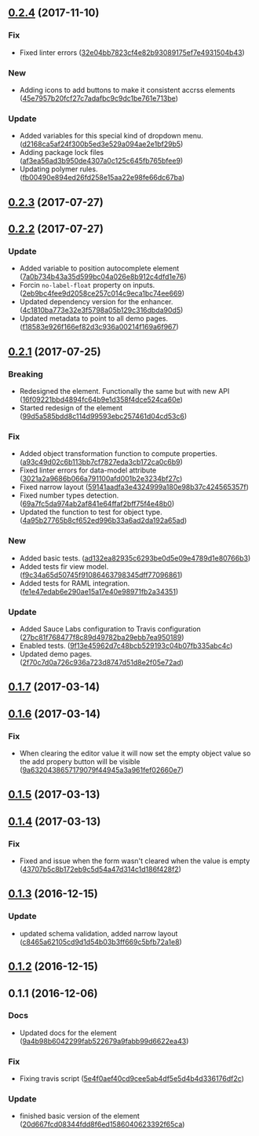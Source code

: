 <a name="0.2.4"></a>
## [0.2.4](https://github.com/advanced-rest-client/body-json-editor/compare/0.2.2...0.2.4) (2017-11-10)


### Fix

* Fixed linter errors ([32e04bb7823cf4e82b93089175ef7e4931504b43](https://github.com/advanced-rest-client/body-json-editor/commit/32e04bb7823cf4e82b93089175ef7e4931504b43))

### New

* Adding icons to add buttons to make it consistent accrss elements ([45e7957b20fcf27c7adafbc9c9dc1be761e713be](https://github.com/advanced-rest-client/body-json-editor/commit/45e7957b20fcf27c7adafbc9c9dc1be761e713be))

### Update

* Added variables for this special kind of dropdown menu. ([d2168ca5af24f300b5ed3e529a094ae2e1bf29b5](https://github.com/advanced-rest-client/body-json-editor/commit/d2168ca5af24f300b5ed3e529a094ae2e1bf29b5))
* Adding package lock files ([af3ea56ad3b950de4307a0c125c645fb765bfee9](https://github.com/advanced-rest-client/body-json-editor/commit/af3ea56ad3b950de4307a0c125c645fb765bfee9))
* Updating polymer rules. ([fb00490e894ed26fd258e15aa22e98fe66dc67ba](https://github.com/advanced-rest-client/body-json-editor/commit/fb00490e894ed26fd258e15aa22e98fe66dc67ba))



<a name="0.2.3"></a>
## [0.2.3](https://github.com/advanced-rest-client/body-json-editor/compare/0.2.2...0.2.3) (2017-07-27)




<a name="0.2.2"></a>
## [0.2.2](https://github.com/advanced-rest-client/body-json-editor/compare/0.2.1...0.2.2) (2017-07-27)


### Update

* Added variable to position autocomplete element ([7a0b734b43a35d599bc04a026e8b912c4dfd1e76](https://github.com/advanced-rest-client/body-json-editor/commit/7a0b734b43a35d599bc04a026e8b912c4dfd1e76))
* Forcin `no-label-float` property on inputs. ([2eb9bc4fee9d2058ce257c014c9eca1bc74ee669](https://github.com/advanced-rest-client/body-json-editor/commit/2eb9bc4fee9d2058ce257c014c9eca1bc74ee669))
* Updated dependency version for the enhancer. ([4c1810ba773e32e3f5798a05b129c316dbda90d5](https://github.com/advanced-rest-client/body-json-editor/commit/4c1810ba773e32e3f5798a05b129c316dbda90d5))
* Updated metadata to point to all demo pages. ([f18583e926f166ef82d3c936a00214f169a6f967](https://github.com/advanced-rest-client/body-json-editor/commit/f18583e926f166ef82d3c936a00214f169a6f967))



<a name="0.2.1"></a>
## [0.2.1](https://github.com/advanced-rest-client/body-json-editor/compare/0.1.7...0.2.1) (2017-07-25)


### Breaking

* Redesigned the element. Functionally the same but with new API ([16f09221bbd4894fc64b9e1d358f4dce524ca60e](https://github.com/advanced-rest-client/body-json-editor/commit/16f09221bbd4894fc64b9e1d358f4dce524ca60e))
* Started redesign of the element ([99d5a585bdd8c114d99593ebc257461d04cd53c6](https://github.com/advanced-rest-client/body-json-editor/commit/99d5a585bdd8c114d99593ebc257461d04cd53c6))

### Fix

* Added object transformation function to compute properties. ([a93c49d02c6b113bb7cf7827eda3cb172ca0c6b9](https://github.com/advanced-rest-client/body-json-editor/commit/a93c49d02c6b113bb7cf7827eda3cb172ca0c6b9))
* Fixed linter errors for data-model attribute ([3021a2a9686b066a791100afd001b2e3234bf27c](https://github.com/advanced-rest-client/body-json-editor/commit/3021a2a9686b066a791100afd001b2e3234bf27c))
* Fixed narrow layout ([59141aadfa3e4324999a180e98b37c424565357f](https://github.com/advanced-rest-client/body-json-editor/commit/59141aadfa3e4324999a180e98b37c424565357f))
* Fixed number types detection. ([69a7fc5da974ab2af841e64ffaf2bff75f4e48b0](https://github.com/advanced-rest-client/body-json-editor/commit/69a7fc5da974ab2af841e64ffaf2bff75f4e48b0))
* Updated the function to test for object type. ([4a95b27765b8cf652ed996b33a6ad2da192a65ad](https://github.com/advanced-rest-client/body-json-editor/commit/4a95b27765b8cf652ed996b33a6ad2da192a65ad))

### New

* Added basic tests. ([ad132ea82935c6293be0d5e09e4789d1e80766b3](https://github.com/advanced-rest-client/body-json-editor/commit/ad132ea82935c6293be0d5e09e4789d1e80766b3))
* Added tests fir view model. ([f9c34a65d50745f91086463798345dff77096861](https://github.com/advanced-rest-client/body-json-editor/commit/f9c34a65d50745f91086463798345dff77096861))
* Added tests for RAML integration. ([fe1e47edab6e290ae15a17e40e98971fb2a34351](https://github.com/advanced-rest-client/body-json-editor/commit/fe1e47edab6e290ae15a17e40e98971fb2a34351))

### Update

* Added Sauce Labs configuration to  Travis configuration ([27bc81f768477f8c89d49782ba29ebb7ea950189](https://github.com/advanced-rest-client/body-json-editor/commit/27bc81f768477f8c89d49782ba29ebb7ea950189))
* Enabled tests. ([9f13e45962d7c48bcb529193c04b07fb335abc4c](https://github.com/advanced-rest-client/body-json-editor/commit/9f13e45962d7c48bcb529193c04b07fb335abc4c))
* Updated demo pages. ([2f70c7d0a726c936a723d8747d51d8e2f05e72ad](https://github.com/advanced-rest-client/body-json-editor/commit/2f70c7d0a726c936a723d8747d51d8e2f05e72ad))



<a name="0.1.7"></a>
## [0.1.7](https://github.com/advanced-rest-client/body-json-editor/compare/0.1.6...v0.1.7) (2017-03-14)




<a name="0.1.6"></a>
## [0.1.6](https://github.com/advanced-rest-client/body-json-editor/compare/0.1.4...v0.1.6) (2017-03-14)


### Fix

* When clearing the editor value it will now set the empty object value so the add propery button will be visible ([9a6320438657179079f44945a3a961fef02660e7](https://github.com/advanced-rest-client/body-json-editor/commit/9a6320438657179079f44945a3a961fef02660e7))



<a name="0.1.5"></a>
## [0.1.5](https://github.com/advanced-rest-client/body-json-editor/compare/0.1.4...v0.1.5) (2017-03-13)




<a name="0.1.4"></a>
## [0.1.4](https://github.com/advanced-rest-client/body-json-editor/compare/0.1.3...v0.1.4) (2017-03-13)


### Fix

* Fixed and issue when the form wasn't cleared when the value is empty ([43707b5c8b172eb9c5d54a47d314c1d186f428f2](https://github.com/advanced-rest-client/body-json-editor/commit/43707b5c8b172eb9c5d54a47d314c1d186f428f2))



<a name="0.1.3"></a>
## [0.1.3](https://github.com/advanced-rest-client/body-json-editor/compare/0.1.2...v0.1.3) (2016-12-15)


### Update

* updated schema validation, added narrow layout ([c8465a62105cd9d1d54b03b3ff669c5bfb72a1e8](https://github.com/advanced-rest-client/body-json-editor/commit/c8465a62105cd9d1d54b03b3ff669c5bfb72a1e8))



<a name="0.1.2"></a>
## [0.1.2](https://github.com/advanced-rest-client/body-json-editor/compare/0.1.1...v0.1.2) (2016-12-15)




<a name="0.1.1"></a>
## 0.1.1 (2016-12-06)


### Docs

* Updated docs for the element ([9a4b98b6042299fab522679a9fabb99d6622ea43](https://github.com/advanced-rest-client/body-json-editor/commit/9a4b98b6042299fab522679a9fabb99d6622ea43))

### Fix

* Fixing travis script ([5e4f0aef40cd9cee5ab4df5e5d4b4d336176df2c](https://github.com/advanced-rest-client/body-json-editor/commit/5e4f0aef40cd9cee5ab4df5e5d4b4d336176df2c))

### Update

* finished basic version of the element ([20d667fcd08344fdd8f6ed1586040623392f65ca](https://github.com/advanced-rest-client/body-json-editor/commit/20d667fcd08344fdd8f6ed1586040623392f65ca))



